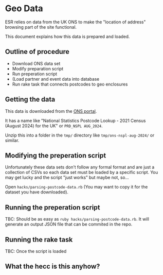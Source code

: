 # Geo Data 

ESR relies on data from the UK ONS to make the "location of address" browsing part of the site functional.

This document explains how this data is prepared and loaded.

## Outline of procedure
- Download ONS data set
- Modify preparation script
- Run preperation script
- (Load partner and event data into database
- Run rake task that connects postcodes to geo enclosures

## Getting the data

This data is downloaded from the [ONS portal](https://geoportal.statistics.gov.uk/datasets/73ce619853044aaaa6f7fa5b90765b85/about).

It has a name like "National Statistics Postcode Lookup - 2021 Census (August 2024) for the UK" or `PRD_NSPL AUG_2024`.

Unzip this into a folder in the `tmp/` directory like `tmp/ons-nspl-aug-2024/` or similar.

## Modifying the preperation script

Unfortunately these data sets don't follow any formal format and are just a collection of CSVs so each data set must be loaded by a specific script. You may get lucky and the script "just works" but maybe not, so...

Open `hacks/parsing-postcode-data.rb` (You may want to copy it for the dataset you have downloaded).

## Running the preperation script

TBC: Should be as easy as `ruby hacks/parsing-postcode-data.rb`. It will generate an output JSON file that can be commited in the repo.

## Running the rake task

TBC: Once the script is loaded 


## What the hecc is this anyhow?

